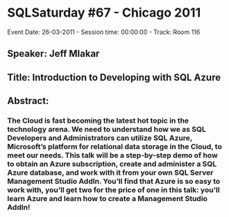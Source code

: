 # SQLSaturday #67 - Chicago 2011
Event Date: 26-03-2011 - Session time: 00:00:00 - Track: Room 116
## Speaker: Jeff Mlakar
## Title: Introduction to Developing with SQL Azure
## Abstract:
### The Cloud is fast becoming the latest hot topic in the technology arena. We need to understand how we as SQL Developers and Administrators can utilize SQL Azure, Microsoft’s platform for relational data storage in the Cloud, to meet our needs. This talk will be a step-by-step demo of how to obtain an Azure subscription, create and administer a SQL Azure database, and work with it from your own SQL Server Management Studio AddIn. You’ll find that Azure is so easy to work with, you’ll get two for the price of one in this talk: you’ll learn Azure and learn how to create a Management Studio AddIn!
